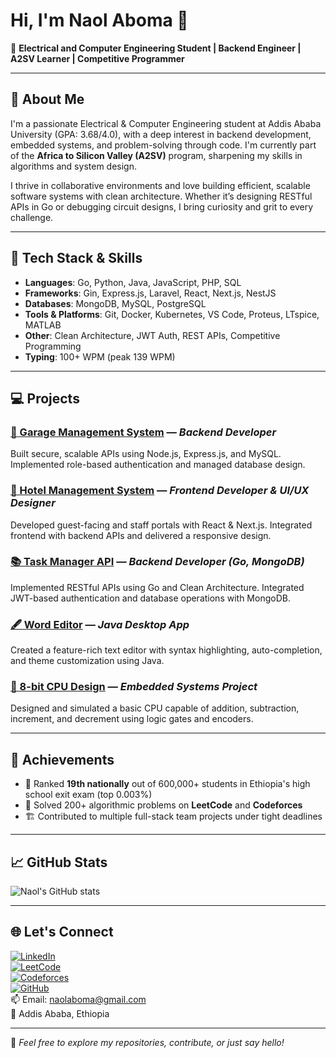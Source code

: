 # Hi, I'm Naol Aboma 👋

🚀 **Electrical and Computer Engineering Student | Backend Engineer | A2SV Learner | Competitive Programmer**

---

## 🧠 About Me

I'm a passionate Electrical & Computer Engineering student at Addis Ababa University (GPA: 3.68/4.0), with a deep interest in backend development, embedded systems, and problem-solving through code. I'm currently part of the **Africa to Silicon Valley (A2SV)** program, sharpening my skills in algorithms and system design.

I thrive in collaborative environments and love building efficient, scalable software systems with clean architecture. Whether it’s designing RESTful APIs in Go or debugging circuit designs, I bring curiosity and grit to every challenge.

---

## 🔧 Tech Stack & Skills

- **Languages**: Go, Python, Java, JavaScript, PHP, SQL
- **Frameworks**: Gin, Express.js, Laravel, React, Next.js, NestJS
- **Databases**: MongoDB, MySQL, PostgreSQL
- **Tools & Platforms**: Git, Docker, Kubernetes, VS Code, Proteus, LTspice, MATLAB
- **Other**: Clean Architecture, JWT Auth, REST APIs, Competitive Programming
- **Typing**: 100+ WPM (peak 139 WPM)

---

## 💻 Projects

### [🚗 Garage Management System](https://github.com/naolaboma/Garage-Management-System) — *Backend Developer*
Built secure, scalable APIs using Node.js, Express.js, and MySQL. Implemented role-based authentication and managed database design.

### [🏨 Hotel Management System](https://github.com/Hotel-Translyvania/Hotel-Management-System) — *Frontend Developer & UI/UX Designer*
Developed guest-facing and staff portals with React & Next.js. Integrated frontend with backend APIs and delivered a responsive design.

### [📚 Task Manager API](https://github.com/naolaboma/Go-Learnig-Path-Tasks) — *Backend Developer (Go, MongoDB)*
Implemented RESTful APIs using Go and Clean Architecture. Integrated JWT-based authentication and database operations with MongoDB.

### [🖋️ Word Editor](https://github.com/naolaboma/wordeditor) — *Java Desktop App*
Created a feature-rich text editor with syntax highlighting, auto-completion, and theme customization using Java.

### [🧠 8-bit CPU Design](https://github.com/naolaboma/CPU) — *Embedded Systems Project*
Designed and simulated a basic CPU capable of addition, subtraction, increment, and decrement using logic gates and encoders.

---

## 🎯 Achievements

- 🏅 Ranked **19th nationally** out of 600,000+ students in Ethiopia's high school exit exam (top 0.003%)
- 🧠 Solved 200+ algorithmic problems on **LeetCode** and **Codeforces**
- 🏗️ Contributed to multiple full-stack team projects under tight deadlines

---

## 📈 GitHub Stats

![Naol's GitHub stats](https://github-readme-stats.vercel.app/api?username=naolaboma&show_icons=true&theme=radical)

---

## 🌐 Let's Connect

[![LinkedIn](https://img.shields.io/badge/LinkedIn-blue?logo=linkedin)](https://www.linkedin.com/in/naolaboma/)  
[![LeetCode](https://img.shields.io/badge/LeetCode-orange?logo=leetcode)](https://leetcode.com/u/Naolae/)  
[![Codeforces](https://img.shields.io/badge/Codeforces-blue?logo=codeforces)](https://codeforces.com/profile/Naole)  
[![GitHub](https://img.shields.io/badge/GitHub-black?logo=github)](https://github.com/naolaboma)  
📫 Email: [naolaboma@gmail.com](mailto:naolaboma@gmail.com)  
📍 Addis Ababa, Ethiopia

---

🧩 *Feel free to explore my repositories, contribute, or just say hello!*
